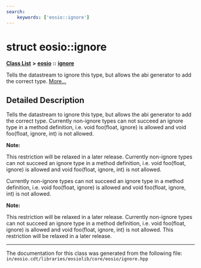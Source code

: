 ```yaml
---
search:
    keywords: ['eosio::ignore']
---
```


# struct eosio::ignore

[**Class List**](annotated.md) **>** [**eosio**](namespaceeosio.md) **::** [**ignore**](structeosio_1_1ignore.md)


Tells the datastream to ignore this type, but allows the abi generator to add the correct type. [More...](#detailed-description)
## Detailed Description

Tells the datastream to ignore this type, but allows the abi generator to add the correct type.
Currently non-ignore types can not succeed an ignore type in a method definition, i.e. void foo(float, ignore<int>) is allowed and void foo(float, ignore<int>, int) is not allowed. 

**Note:**

This restriction will be relaxed in a later release. Currently non-ignore types can not succeed an ignore type in a method definition, i.e. void foo(float, ignore<int>) is allowed and void foo(float, ignore<int>, int) is not allowed.


Currently non-ignore types can not succeed an ignore type in a method definition, i.e. void foo(float, ignore<int>) is allowed and void foo(float, ignore<int>, int) is not allowed. 

**Note:**

This restriction will be relaxed in a later release. Currently non-ignore types can not succeed an ignore type in a method definition, i.e. void foo(float, ignore<int>) is allowed and void foo(float, ignore<int>, int) is not allowed. This restriction will be relaxed in a later release. 





----------------------------------------
The documentation for this class was generated from the following file: `in/eosio.cdt/libraries/eosiolib/core/eosio/ignore.hpp`
